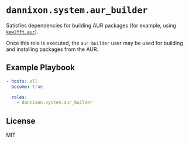 # `dannixon.system.aur_builder`

Satisfies dependencies for building AUR packages (for example, using [`kewlfft.aur`](https://github.com/kewlfft/ansible-aur)).

Once this role is executed, the `aur_builder` user may be used for building and installing packages from the AUR.

## Example Playbook

```yaml
- hosts: all
  become: true

  roles:
    - dannixon.system.aur_builder
```

## License

MIT
